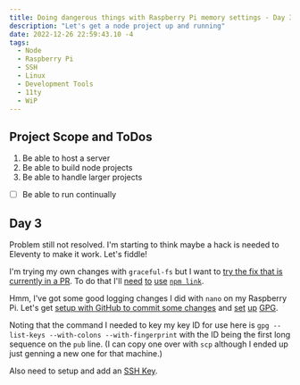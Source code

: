 ```yaml
---
title: Doing dangerous things with Raspberry Pi memory settings - Day 3
description: "Let's get a node project up and running"
date: 2022-12-26 22:59:43.10 -4
tags:
  - Node
  - Raspberry Pi
  - SSH
  - Linux
  - Development Tools
  - 11ty
  - WiP
---
```


## Project Scope and ToDos

1. Be able to host a server
2. Be able to build node projects
3. Be able to handle larger projects

- [ ] Be able to run continually

## Day 3

Problem still not resolved. I'm starting to think maybe a hack is needed to Eleventy to make it work. Let's fiddle!

I'm trying my own changes with `graceful-fs` but I want to [try the fix that is currently in a PR](https://github.com/11ty/eleventy/pull/2633). To do that I'll [need](https://stackoverflow.com/questions/8088795/installing-a-local-module-using-npm) [to](https://stackoverflow.com/questions/19094630/how-do-i-uninstall-a-package-installed-using-npm-link) [use](https://dev.to/erinbush/npm-linking-and-unlinking-2h1g) [`npm link`](https://docs.npmjs.com/cli/v9/commands/npm-link).

Hmm, I've got some good logging changes I did with `nano` on my Raspberry Pi. Let's get [setup with GitHub to commit some changes](https://github.com/cli/cli/blob/trunk/docs/install_linux.md) and [set](https://docs.github.com/en/authentication/managing-commit-signature-verification/telling-git-about-your-signing-key) [up](https://docs.github.com/en/authentication/managing-commit-signature-verification/telling-git-about-your-signing-key) [GPG](https://homepages.inf.ed.ac.uk/da/id/gpg-howto.shtml).

Noting that the command I needed to key my key ID for use here is `gpg --list-keys --with-colons --with-fingerprint` with the ID being the first long sequence on the `pub` line. (I can copy one over with `scp` although I ended up just genning a new one for that machine.)

Also need to setup and add an [SSH Key](https://docs.github.com/en/authentication/connecting-to-github-with-ssh/adding-a-new-ssh-key-to-your-github-account).
